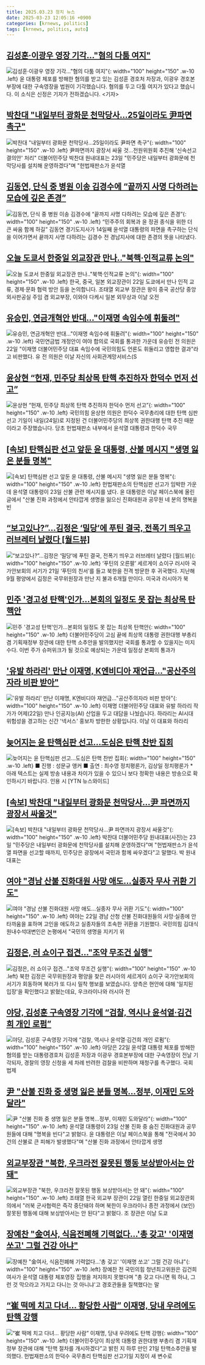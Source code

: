```yaml
---
title: 2025.03.23 정치 뉴스
date: 2025-03-23 12:05:16 +0900
categories: [krnews, politics]
tags: [krnews, politics, auto]
---
```

## [김성훈·이광우 영장 기각…"혐의 다툼 여지"](https://n.news.naver.com/mnews/article/055/0001242332)

![김성훈·이광우 영장 기각…"혐의 다툼 여지"](https://mimgnews.pstatic.net/image/origin/055/2025/03/22/1242332.jpg?type=nf220_150){: width="100" height="150" .w-10 .left}
윤 대통령 체포를 방해한 혐의를 받고 있는 김성훈 경호처 차장과, 이광우 경호본부장에 대한 구속영장을 법원이 기각했습니다. 혐의를 두고 다툴 여지가 있다고 했습니다. 이 소식은 신정은 기자가 전하겠습니다. <기자>

## [박찬대 "내일부터 광화문 천막당사…25일이라도 尹파면 촉구"](https://n.news.naver.com/mnews/article/001/0015281950)

![박찬대 "내일부터 광화문 천막당사…25일이라도 尹파면 촉구"](https://mimgnews.pstatic.net/image/origin/001/2025/03/23/15281950.jpg?type=nf220_150){: width="100" height="150" .w-10 .left}
尹파면까지 광장서 싸울 것…전원위원회 추진해 '신속선고 결의안' 처리" 더불어민주당 박찬대 원내대표는 23일 "민주당은 내일부터 광화문에 천막당사를 설치해 운영하겠다"며 "헌법재판소가 윤석열

## [김동연, 단식 중 병원 이송 김경수에 “끝까지 사명 다하려는 모습에 깊은 존경”](https://n.news.naver.com/mnews/article/081/0003527276)

![김동연, 단식 중 병원 이송 김경수에 “끝까지 사명 다하려는 모습에 깊은 존경”](https://mimgnews.pstatic.net/image/origin/081/2025/03/22/3527276.jpg?type=nf220_150){: width="100" height="150" .w-10 .left}
“민주주의 회복과 윤 정권 종식을 위한 더 큰 싸움 함께 하길” 김동연 경기도지사가 14일째 윤석열 대통령의 파면을 촉구하는 단식을 이어가면서 끝까지 사명 다하려는 김경수 전 경남지사에 대한 존경의 뜻을 나타냈다.

## [오늘 도쿄서 한중일 외교장관 만나.."북핵·인적교류 논의"](https://n.news.naver.com/mnews/article/660/0000081791)

![오늘 도쿄서 한중일 외교장관 만나.."북핵·인적교류 논의"](https://mimgnews.pstatic.net/image/origin/660/2025/03/22/81791.jpg?type=nf220_150){: width="100" height="150" .w-10 .left}
한국, 중국, 일본 외교장관이 22일 도쿄에서 만나 인적 교류, 경제·문화 협력 방안 등을 논의합니다. 조태열 외교부 장관은 왕이 중국 공산당 중앙외사판공실 주임 겸 외교부장, 이와야 다케시 일본 외무상과 이날 오전

## [유승민, 연금개혁안 반대…"이재명 속임수에 휘둘려"](https://n.news.naver.com/mnews/article/088/0000937406)

![유승민, 연금개혁안 반대…"이재명 속임수에 휘둘려"](https://mimgnews.pstatic.net/image/origin/088/2025/03/22/937406.jpg?type=nf220_150){: width="100" height="150" .w-10 .left}
국민연금법 개정안이 여야 합의로 국회를 통과한 가운데 유승민 전 의원은 22일 "이재명 더불어민주당 대표 속임수에 국민의힘도 언론도 휘둘리고 영합한 결과"라고 비판했다. 유 전 의원은 이날 자신의 사회관계망서비스(S

## [윤상현 “헌재, 민주당 최상목 탄핵 추진하자 한덕수 먼저 선고”](https://n.news.naver.com/mnews/article/056/0011916688)

![윤상현 “헌재, 민주당 최상목 탄핵 추진하자 한덕수 먼저 선고”](https://mimgnews.pstatic.net/image/origin/056/2025/03/23/11916688.jpg?type=nf220_150){: width="100" height="150" .w-10 .left}
국민의힘 윤상현 의원은 한덕수 국무총리에 대한 탄핵 심판 선고 기일이 내일(24일)로 지정된 건 더불어민주당의 최상목 권한대행 탄핵 추진 때문이라고 주장했습니다. 당초 헌법재판소 내부에서 윤석열 대통령과 한덕수 국무

## [[속보] 탄핵심판 선고 앞둔 윤 대통령, 산불 메시지 "생명 잃은 분들 명복"](https://n.news.naver.com/mnews/article/082/0001317312)

![[속보] 탄핵심판 선고 앞둔 윤 대통령, 산불 메시지 "생명 잃은 분들 명복"](https://mimgnews.pstatic.net/image/origin/082/2025/03/23/1317312.jpg?type=nf220_150){: width="100" height="150" .w-10 .left}
헌법재판소의 탄핵심판 선고가 임박한 가운데 윤석열 대통령이 23일 산불 관련 메시지를 냈다. 윤 대통령은 이날 페이스북에 올린 글에서 "산불 진화 과정에서 안타깝게 생명을 잃으신 진화대원과 공무원 네 분의 명복을 빈

## [“보고있나?”…김정은 ‘밀당’에 푸틴 결국, 전폭기 띄우고 러브레터 날렸다 [월드뷰]](https://n.news.naver.com/mnews/article/081/0003527293)

![“보고있나?”…김정은 ‘밀당’에 푸틴 결국, 전폭기 띄우고 러브레터 날렸다 [월드뷰]](https://mimgnews.pstatic.net/image/origin/081/2025/03/23/3527293.jpg?type=nf220_150){: width="100" height="150" .w-10 .left}
‘푸틴의 오른팔’ 세르게이 쇼이구 러시아 국가안보회의 서기가 21일 ‘푸틴의 친서’를 들고 북한을 전격 방문한 후 귀국했다. 지난해 9월 평양에서 김정은 국무위원장과 만난 지 불과 6개월 만이다. 미국과 러시아가 북

## [민주 '경고성 탄핵'인가…본회의 일정도 못 잡는 최상목 탄핵안](https://n.news.naver.com/mnews/article/421/0008146404)

![민주 '경고성 탄핵'인가…본회의 일정도 못 잡는 최상목 탄핵안](https://mimgnews.pstatic.net/image/origin/421/2025/03/23/8146404.jpg?type=nf220_150){: width="100" height="150" .w-10 .left}
더불어민주당이 고심 끝에 최상목 대통령 권한대행 부총리 겸 기획재정부 장관에 대한 탄핵 소추안을 발의했지만 국회를 통과할 수 있을지는 미지수다. 이번 주가 슈퍼위크가 될 것으로 예상되는 가운데 일정상 본회의 통과가

## ['유발 하라리' 만난 이재명, K엔비디아 재언급…"공산주의자라 비판 받아"](https://n.news.naver.com/mnews/article/057/0001877800)

!['유발 하라리' 만난 이재명, K엔비디아 재언급…"공산주의자라 비판 받아"](https://mimgnews.pstatic.net/image/origin/057/2025/03/23/1877800.jpg?type=nf220_150){: width="100" height="150" .w-10 .left}
이재명 더불어민주당 대표와 유발 하라리 작가가 어제(22일) 만나 인공지능(AI) 산업을 두고 대담을 나눴습니다. 하라리는 AI시대 위험성을 경고하는 신간 '넥서스' 홍보차 방한한 상황입니다. 이날 이 대표와 하라리

## [늦어지는 윤 탄핵심판 선고...도심은 탄핵 찬반 집회](https://n.news.naver.com/mnews/article/052/0002169199)

![늦어지는 윤 탄핵심판 선고...도심은 탄핵 찬반 집회](https://mimgnews.pstatic.net/image/origin/052/2025/03/22/2169199.jpg?type=nf220_150){: width="100" height="150" .w-10 .left}
■ 진행 : 성문규 앵커 ■ 출연 : 최수영 정치평론가, 김상일 정치평론가 * 아래 텍스트는 실제 방송 내용과 차이가 있을 수 있으니 보다 정확한 내용은 방송으로 확인하시기 바랍니다. 인용 시 [YTN 뉴스와이드]

## [[속보] 박찬대 "내일부터 광화문 천막당사…尹 파면까지 광장서 싸울것"](https://n.news.naver.com/mnews/article/015/0005109393)

![[속보] 박찬대 "내일부터 광화문 천막당사…尹 파면까지 광장서 싸울것"](https://mimgnews.pstatic.net/image/origin/015/2025/03/23/5109393.jpg?type=nf220_150){: width="100" height="150" .w-10 .left}
박찬대 더불어민주당 원내대표(사진)는 23일 "민주당은 내일부터 광화문에 천막당사를 설치해 운영하겠다"며 "헌법재판소가 윤석열 파면을 선고할 때까지, 민주당은 광장에서 국민과 함께 싸우겠다"고 말했다. 박 원내대표는

## [여야 "경남 산불 진화대원 사망 애도…실종자 무사 귀환 기도"](https://n.news.naver.com/mnews/article/001/0015281448)

![여야 "경남 산불 진화대원 사망 애도…실종자 무사 귀환 기도"](https://mimgnews.pstatic.net/image/origin/001/2025/03/22/15281448.jpg?type=nf220_150){: width="100" height="150" .w-10 .left}
여야는 22일 경남 산청 산불 진화대원들의 사망·실종에 안타까움을 표하며 고인을 애도하고 실종자들의 조속한 귀환을 기원했다. 국민의힘 김대식 원내수석대변인은 논평에서 "국민의 생명을 지키기 위

## [김정은, 러 쇼이구 접견…"조약 무조건 실행"](https://n.news.naver.com/mnews/article/422/0000723632)

![김정은, 러 쇼이구 접견…"조약 무조건 실행"](https://mimgnews.pstatic.net/image/origin/422/2025/03/22/723632.jpg?type=nf220_150){: width="100" height="150" .w-10 .left}
북한 김정은 국무위원장과 평양을 찾은 러시아의 세르게이 쇼이구 국가안보회의 서기가 회동하며 북러가 또 다시 밀착 행보를 보였습니다. 양측은 현안에 대해 '일치된 입장'을 확인했다고 밝혔는데요, 우크라이나와 러시아 전

## [야당, 김성훈 구속영장 기각에 “검찰, 역시나 윤석열·김건희 개인 로펌”](https://n.news.naver.com/mnews/article/032/0003358279)

![야당, 김성훈 구속영장 기각에 “검찰, 역시나 윤석열·김건희 개인 로펌”](https://mimgnews.pstatic.net/image/origin/032/2025/03/22/3358279.jpg?type=nf220_150){: width="100" height="150" .w-10 .left}
야당은 22일 윤석열 대통령 체포를 방해한 혐의를 받는 대통령경호처 김성훈 차장과 이광우 경호본부장에 대한 구속영장이 전날 기각되자, 경찰의 영장 신청을 세 차례 반려한 검찰을 비판하며 재청구를 촉구했다. 국회 법제

## [尹 "산불 진화 중 생명 잃은 분들 명복…정부, 이재민 도와달라"](https://n.news.naver.com/mnews/article/421/0008146363)

![尹 "산불 진화 중 생명 잃은 분들 명복…정부, 이재민 도와달라"](https://mimgnews.pstatic.net/image/origin/421/2025/03/23/8146363.jpg?type=nf220_150){: width="100" height="150" .w-10 .left}
윤석열 대통령이 23일 산불 진화 중 숨진 진화대원과 공무원들에 대해 "명복을 빈다"고 밝혔다. 윤 대통령은 이날 페이스북을 통해 "전국에서 30건의 산불로 큰 피해가 발생했다"며 "산불 진화 과정에서 안타깝게 생명

## [외교부장관 "북한, 우크라전 잘못된 행동 보상받아서는 안 돼"](https://n.news.naver.com/mnews/article/088/0000937365)

![외교부장관 "북한, 우크라전 잘못된 행동 보상받아서는 안 돼"](https://mimgnews.pstatic.net/image/origin/088/2025/03/22/937365.jpg?type=nf220_150){: width="100" height="150" .w-10 .left}
조태열 한국 외교부 장관이 22일 열린 한중일 외교장관회의에서 "러북 군사협력은 즉각 중단돼야 하며 북한이 우크라이나 종전 과정에서 (보인) 잘못된 행동에 대해 보상받아서는 안 된다"고 밝혔다. 조 장관은 이날 도쿄

## [장예찬 "金여사, 식음전폐해 기력없다…'총 갖고' '이재명 쏘고' 그럴 건강 아냐"](https://n.news.naver.com/mnews/article/421/0008145150)

![장예찬 "金여사, 식음전폐해 기력없다…'총 갖고' '이재명 쏘고' 그럴 건강 아냐"](https://mimgnews.pstatic.net/image/origin/421/2025/03/22/8145150.jpg?type=nf220_150){: width="100" height="150" .w-10 .left}
장예찬 전 국민의힘 청년최고위원은 김건희 여사가 윤석열 대통령 체포영장 집행을 저지하지 못했다며 "총 갖고 다니면 뭐 하냐, 그런 것 막으라고 가지고 다니는 것 아니냐'고 경호관들을 질책했다는 말

## [“崔 떡메 치고 다녀… 황당한 사람” 이재명, 당내 우려에도 탄핵 강행](https://n.news.naver.com/mnews/article/020/0003622933)

![“崔 떡메 치고 다녀… 황당한 사람” 이재명, 당내 우려에도 탄핵 강행](https://mimgnews.pstatic.net/image/origin/020/2025/03/22/3622933.jpg?type=nf220_150){: width="100" height="150" .w-10 .left}
더불어민주당이 최상목 대통령 권한대행 부총리 겸 기획재정부 장관에 대해 “탄핵 절차를 개시하겠다”고 밝힌 지 하루 만인 21일 탄핵소추안을 발의했다. 헌법재판소의 한덕수 국무총리 탄핵심판 선고기일 지정이 새 변수로

